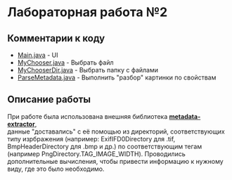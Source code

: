 # Лабораторная работа №2

## Комментарии к коду
 - [Main.java](https://github.com/Elizaveta99/Computer_graphics_lab2/blob/master/cgLab2/src/Main.java) - UI
 - [MyChooser.java](https://github.com/Elizaveta99/Computer_graphics_lab2/blob/master/cgLab2/src/MyChooser.java) - Выбрать файл
 - [MyChooserDir.java](https://github.com/Elizaveta99/Computer_graphics_lab2/blob/master/cgLab2/src/MyChooserDir.java) - Выбрать папку с файлами
 - [ParseMetadata.java](https://github.com/Elizaveta99/Computer_graphics_lab2/blob/master/cgLab2/src/ParseMetadata.java) - Выполнить "разбор" картинки по свойствам
 
## Описание работы
   При работе была использована внешняя библиотека [**metadata-extractor**](https://github.com/drewnoakes/metadata-extractor), \
данные "доставались" с её помощью из директорий, соответствующих типу изрбражения (например: ExifIFD0Directory для .tif, BmpHeaderDirectory для .bmp и др.) по соответствующим тегам (например PngDirectory.TAG_IMAGE_WIDTH). 
Проводились дополнительные вычисления, чтобы привести информацию к нужному виду, где это было необходимо.
